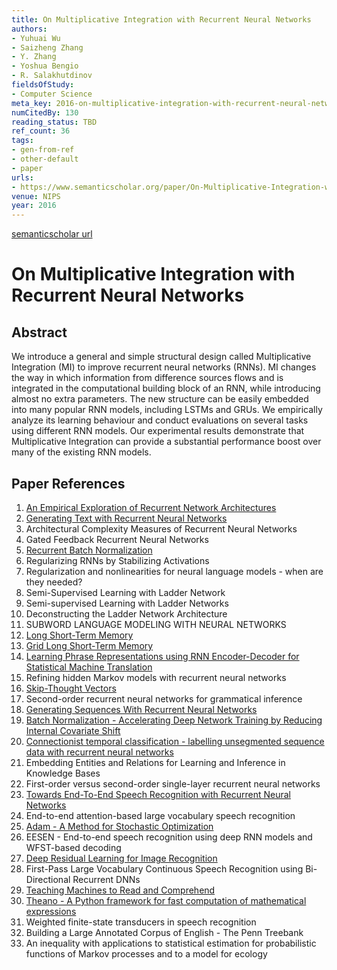 ```yaml
---
title: On Multiplicative Integration with Recurrent Neural Networks
authors:
- Yuhuai Wu
- Saizheng Zhang
- Y. Zhang
- Yoshua Bengio
- R. Salakhutdinov
fieldsOfStudy:
- Computer Science
meta_key: 2016-on-multiplicative-integration-with-recurrent-neural-networks
numCitedBy: 130
reading_status: TBD
ref_count: 36
tags:
- gen-from-ref
- other-default
- paper
urls:
- https://www.semanticscholar.org/paper/On-Multiplicative-Integration-with-Recurrent-Neural-Wu-Zhang/136cf66392f1d6bf42da4cc070888996dc472b91?sort=total-citations
venue: NIPS
year: 2016
---
```


[semanticscholar url](https://www.semanticscholar.org/paper/On-Multiplicative-Integration-with-Recurrent-Neural-Wu-Zhang/136cf66392f1d6bf42da4cc070888996dc472b91?sort=total-citations)

# On Multiplicative Integration with Recurrent Neural Networks

## Abstract

We introduce a general and simple structural design called Multiplicative Integration (MI) to improve recurrent neural networks (RNNs). MI changes the way in which information from difference sources flows and is integrated in the computational building block of an RNN, while introducing almost no extra parameters. The new structure can be easily embedded into many popular RNN models, including LSTMs and GRUs. We empirically analyze its learning behaviour and conduct evaluations on several tasks using different RNN models. Our experimental results demonstrate that Multiplicative Integration can provide a substantial performance boost over many of the existing RNN models.

## Paper References

1. [An Empirical Exploration of Recurrent Network Architectures](2015-an-empirical-exploration-of-recurrent-network-architectures.md)
2. [Generating Text with Recurrent Neural Networks](2011-generating-text-with-recurrent-neural-networks.md)
3. Architectural Complexity Measures of Recurrent Neural Networks
4. Gated Feedback Recurrent Neural Networks
5. [Recurrent Batch Normalization](2017-recurrent-batch-normalization.md)
6. Regularizing RNNs by Stabilizing Activations
7. Regularization and nonlinearities for neural language models - when are they needed?
8. Semi-Supervised Learning with Ladder Network
9. Semi-supervised Learning with Ladder Networks
10. Deconstructing the Ladder Network Architecture
11. SUBWORD LANGUAGE MODELING WITH NEURAL NETWORKS
12. [Long Short-Term Memory](1997-long-short-term-memory.md)
13. [Grid Long Short-Term Memory](2016-grid-long-short-term-memory.md)
14. [Learning Phrase Representations using RNN Encoder-Decoder for Statistical Machine Translation](2014-learning-phrase-representations-using-rnn-encoder-decoder-for-statistical-machine-translation.md)
15. Refining hidden Markov models with recurrent neural networks
16. [Skip-Thought Vectors](2015-skip-thought-vectors.md)
17. Second-order recurrent neural networks for grammatical inference
18. [Generating Sequences With Recurrent Neural Networks](2013-generating-sequences-with-recurrent-neural-networks.md)
19. [Batch Normalization - Accelerating Deep Network Training by Reducing Internal Covariate Shift](2015-batch-normalization-accelerating-deep-network-training-by-reducing-internal-covariate-shift.md)
20. [Connectionist temporal classification - labelling unsegmented sequence data with recurrent neural networks](2006-connectionist-temporal-classification-labelling-unsegmented-sequence-data-with-recurrent-neural-networks.md)
21. Embedding Entities and Relations for Learning and Inference in Knowledge Bases
22. First-order versus second-order single-layer recurrent neural networks
23. [Towards End-To-End Speech Recognition with Recurrent Neural Networks](2014-towards-end-to-end-speech-recognition-with-recurrent-neural-networks.md)
24. End-to-end attention-based large vocabulary speech recognition
25. [Adam - A Method for Stochastic Optimization](2015-adam-a-method-for-stochastic-optimization.md)
26. EESEN - End-to-end speech recognition using deep RNN models and WFST-based decoding
27. [Deep Residual Learning for Image Recognition](2016-deep-residual-learning-for-image-recognition.md)
28. First-Pass Large Vocabulary Continuous Speech Recognition using Bi-Directional Recurrent DNNs
29. [Teaching Machines to Read and Comprehend](2015-teaching-machines-to-read-and-comprehend.md)
30. [Theano - A Python framework for fast computation of mathematical expressions](2016-theano-a-python-framework-for-fast-computation-of-mathematical-expressions.md)
31. Weighted finite-state transducers in speech recognition
32. Building a Large Annotated Corpus of English - The Penn Treebank
33. An inequality with applications to statistical estimation for probabilistic functions of Markov processes and to a model for ecology
